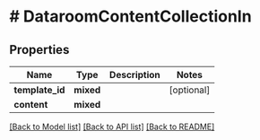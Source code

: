 # # DataroomContentCollectionIn

## Properties

Name | Type | Description | Notes
------------ | ------------- | ------------- | -------------
**template_id** | **mixed** |  | [optional]
**content** | **mixed** |  |

[[Back to Model list]](../../README.md#models) [[Back to API list]](../../README.md#endpoints) [[Back to README]](../../README.md)
